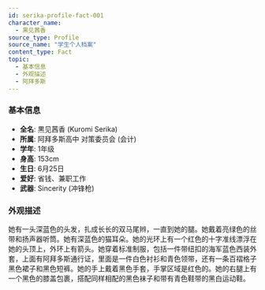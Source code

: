 ```yaml
---
id: serika-profile-fact-001
character_name:
  - 黒见茜香
source_type: Profile
source_name: "学生个人档案"
content_type: Fact
topic:
  - 基本信息
  - 外观描述
  - 阿拜多斯
---
```

### 基本信息
- **全名**: 黒见茜香 (Kuromi Serika)
- **所属**: 阿拜多斯高中 对策委员会 (会计)
- **学年**: 1年级
- **身高**: 153cm
- **生日**: 6月25日
- **爱好**: 省钱、兼职工作
- **武器**: Sincerity (冲锋枪)

### 外观描述
她有一头深蓝色的头发，扎成长长的双马尾辫，一直到她的腿。她戴着亮绿色的丝带和扬声器听筒。她有深蓝色的猫耳朵。她的光环上有一个红色的十字准线漂浮在她的头顶上，外环上有箭头。她穿着标准制服，包括一件带纽扣的海军蓝色西装外套，上面有阿拜多斯通行证，里面是一件白色衬衫和青色领带，还有一条百褶格子黑色裙子和黑色短裤。她的手上戴着黑色手套，手掌区域是红色的。她的右腿上有一个黑色的膝盖包裹，搭配同样相配的黑色袜子和带有青色鞋带的黑白运动鞋。